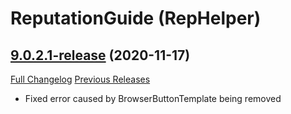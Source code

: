 # ReputationGuide (RepHelper)

## [9.0.2.1-release](https://github.com/chawan/RepHelper/tree/9.0.2.1-release) (2020-11-17)
[Full Changelog](https://github.com/chawan/RepHelper/compare/9.0.1.1-release...9.0.2.1-release) [Previous Releases](https://github.com/chawan/RepHelper/releases)

- Fixed error caused by BrowserButtonTemplate being removed  
